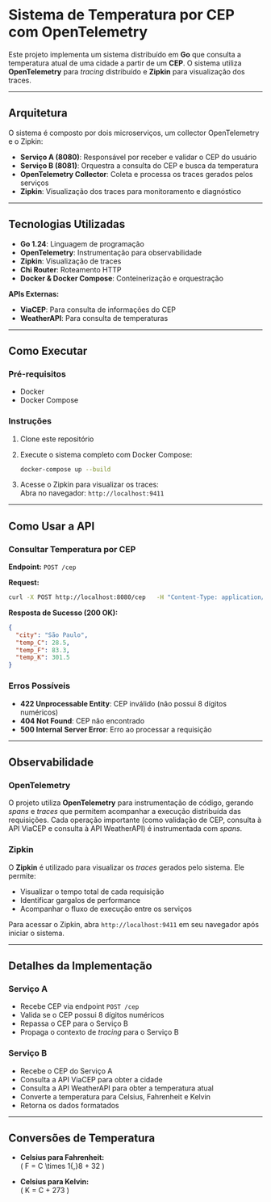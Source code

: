# Sistema de Temperatura por CEP com OpenTelemetry

Este projeto implementa um sistema distribuído em **Go** que consulta a temperatura atual de uma cidade a partir de um **CEP**. O sistema utiliza **OpenTelemetry** para *tracing* distribuído e **Zipkin** para visualização dos traces.

---

## Arquitetura

O sistema é composto por dois microserviços, um collector OpenTelemetry e o Zipkin:

- **Serviço A (8080)**: Responsável por receber e validar o CEP do usuário  
- **Serviço B (8081)**: Orquestra a consulta do CEP e busca da temperatura  
- **OpenTelemetry Collector**: Coleta e processa os traces gerados pelos serviços  
- **Zipkin**: Visualização dos traces para monitoramento e diagnóstico

---

## Tecnologias Utilizadas

- **Go 1.24**: Linguagem de programação  
- **OpenTelemetry**: Instrumentação para observabilidade  
- **Zipkin**: Visualização de traces  
- **Chi Router**: Roteamento HTTP  
- **Docker & Docker Compose**: Conteinerização e orquestração  

**APIs Externas:**  
- **ViaCEP**: Para consulta de informações do CEP  
- **WeatherAPI**: Para consulta de temperaturas

---

## Como Executar

### Pré-requisitos
- Docker  
- Docker Compose

### Instruções
1. Clone este repositório  
2. Execute o sistema completo com Docker Compose:
   ```bash
   docker-compose up --build
   ```

3. Acesse o Zipkin para visualizar os traces:  
   Abra no navegador: `http://localhost:9411`

---

## Como Usar a API

### Consultar Temperatura por CEP

**Endpoint:** `POST /cep`

**Request:**
```bash
curl -X POST http://localhost:8080/cep   -H "Content-Type: application/json"   -d '{"cep": "01001000"}'
```

**Resposta de Sucesso (200 OK):**
```json
{
  "city": "São Paulo",
  "temp_C": 28.5,
  "temp_F": 83.3,
  "temp_K": 301.5
}
```

### Erros Possíveis
- **422 Unprocessable Entity**: CEP inválido (não possui 8 dígitos numéricos)  
- **404 Not Found**: CEP não encontrado  
- **500 Internal Server Error**: Erro ao processar a requisição

---

## Observabilidade

### OpenTelemetry
O projeto utiliza **OpenTelemetry** para instrumentação de código, gerando *spans* e *traces* que permitem acompanhar a execução distribuída das requisições. Cada operação importante (como validação de CEP, consulta à API ViaCEP e consulta à API WeatherAPI) é instrumentada com *spans*.

### Zipkin
O **Zipkin** é utilizado para visualizar os *traces* gerados pelo sistema. Ele permite:
- Visualizar o tempo total de cada requisição  
- Identificar gargalos de performance  
- Acompanhar o fluxo de execução entre os serviços

Para acessar o Zipkin, abra `http://localhost:9411` em seu navegador após iniciar o sistema.

---

## Detalhes da Implementação

### Serviço A
- Recebe CEP via endpoint `POST /cep`  
- Valida se o CEP possui 8 dígitos numéricos  
- Repassa o CEP para o Serviço B  
- Propaga o contexto de *tracing* para o Serviço B

### Serviço B
- Recebe o CEP do Serviço A  
- Consulta a API ViaCEP para obter a cidade  
- Consulta a API WeatherAPI para obter a temperatura atual  
- Converte a temperatura para Celsius, Fahrenheit e Kelvin  
- Retorna os dados formatados

---

## Conversões de Temperatura

- **Celsius para Fahrenheit:**  
  \( F = C \times 1{,}8 + 32 \)

- **Celsius para Kelvin:**  
  \( K = C + 273 \)

